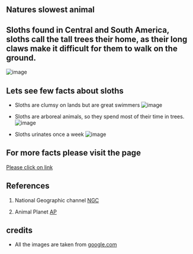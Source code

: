 ## Natures slowest animal

## Sloths found in Central and South America, sloths call the tall trees their home, as their long claws make it difficult for them to walk on the ground.

![image](https://c402277.ssl.cf1.rackcdn.com/photos/6526/images/hero_small/sloth_%28c%29_Jorge_Salas_International_Expeditions.JPG?1394634201)

## Lets see few facts about sloths

- Sloths are clumsy on lands but are great swimmers
![image](https://assets3.thrillist.com/v1/image/2557716/size/tmg-article_tall;jpeg_quality=20.jpg)

- Sloths are arboreal animals, so they spend most of their time in trees.
![image](https://media.mnn.com/assets/images/2017/01/Sloth-Hanging-Tree-Branch.jpg.638x0_q80_crop-smart.jpg)

- Sloths urinates once a week
![image](https://i.pinimg.com/originals/73/53/6f/73536f6de9685ba63c4b3b93e1a59b5b.jpg)

## For more facts please visit the page 
[Please click on link](https://www.globalanimal.org/2014/06/17/15-surprising-sloth-facts/118906/)

## References
1. National Geographic channel [NGC](https://www.nationalgeographic.com/animals/mammals/group/three-toed-sloths/)

2. Animal Planet [AP](https://www.animalplanet.com/)

## credits
- All the images are taken from [google.com](https://www.google.com)
